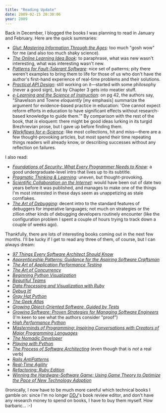 ```yaml
---
title: "Reading Update"
date: 2009-02-15 20:30:06
year: 2009
---
```

Back in December, I blogged the books I was planning to read in January and February.  Here are the quick summaries:
<ul>
  <li><a href="http://www.amazon.com/Glut-Mastering-Information-Through-Ages/dp/0309102383"><em>Glut: Mastering Information Through the Ages</em></a>: too much "gosh wow" for me (and also too much shaky science).</li>
  <li><a href="http://www.amazon.com/Online-Learning-Idea-Book-Technology-Based/dp/0787981680"><em>The Online Learning Idea Book</em></a>: to paraphrase, what was new wasn't interesting, what was interesting wasn't new.</li>
  <li><a href="http://www.amazon.com/Patterns-Fault-Tolerant-Software-Wiley/dp/0470319798"><em>Patterns for Fault-Tolerant Software</em></a>: nice set of patterns; pity there weren't examples to bring them to life for those of us who don't have the author's first-hand experience of real-time problems and their solutions.</li>
  <li><a href="http://www.amazon.com/Practical-API-Design-Confessions-Framework/dp/1430209739"><em>Practical API Design</em></a>: still working on it—started with some philosophy (never a good sign), but by Chapter 3 gets into meatier stuff.</li>
  <li><a href="http://www.amazon.com/e-Learning-Science-Instruction-Guidelines-Multimedia/dp/0787986836"><em>e-Learning and the Science of Instruction</em></a>: on pg 42, the authors say, "Shavelson and Towne <em>eloquently</em> [my emphasis] summarize the argument for evidence-based practice in education: 'One cannot expect reform efforts in education to have significant effects without research-based knowledge to guide them.'" By comparison with the rest of the book, that <em>is</em> eloquent: there might be good ideas lurking in its turgid Brezhnevian prose, but I gave up before finding them.</li>
  <li><a href="http://www.amazon.com/Workflows-e-Science-Scientific-Grids/dp/1846285194"><em>Workflows for e-Science</em></a>: like most collections, hit and miss—there are a few thought-provoking articles, but most spend their time repeating things readers will already know, or describing successes without any reflection on failures.</li>
</ul>
I also read:
<ul>
  <li><a href="http://www.amazon.com/Foundations-Security-Every-Programmer-Experts/dp/1590597842"><em>Foundations of Security: What Every Programmer Needs to Know</em></a>: a good undergraduate-level intro that lives up to its subtitle.</li>
  <li><em><a href="http://www.amazon.com/Pragmatic-Thinking-Learning-Refactor-Programmers/dp/1934356050">Pragmatic Thinking &amp; Learning</a>: </em>uneven, but thought-provoking.</li>
  <li><a href="http://www.amazon.com/Scientific-Collaboration-Internet-Acting-Technology/dp/0262151200"><em>Scientific Collaboration on the Internet</em></a>: would have been out of date two years before it was published, and manages to make one of the things I'm most interested in these days seem as unappetizing as stale cornflakes.</li>
  <li><a href="http://www.amazon.com/Art-Debugging-GDB-DDD-Eclipse/dp/1593271743"><em>The Art of Debugging</em></a>: decent intro to the standard features of debuggers for imperative languages; not much on strategies or the zillion other kinds of debugging developers routinely encounter (like the configuration problem I spent a couple of hours trying to track down a couple of weeks ago).</li>
</ul>
Thankfully, there are lots of interesting books coming out in the next few months.  I'll be lucky if I get to read any three of them, of course, but I can always dream:
<ul>
  <li><a href="http://oreilly.com/catalog/9780596522698"><em>97 Things Every Software Architect Should Know</em></a></li>
  <li><a href="http://oreilly.com/catalog/9780596518387"><em>Apprenticeship Patterns: Guidance for the Aspiring Software Craftsman</em></a></li>
  <li><a href="http://oreilly.com/catalog/9780596520663"><em>The Art of Application Performance Testing</em></a></li>
  <li><a href="http://oreilly.com/catalog/9780596521530"><em>The Art of Concurrency</em></a></li>
  <li><a href="http://apress.com/book/view/9781430218432"><em>Beginning Python Visualization</em></a></li>
  <li><a href="http://oreilly.com/catalog/9780596518028"><em>Beautiful Teams</em></a></li>
  <li><a href="http://www.informit.com/store/product.aspx?isbn=0321620321"><em>Data Processing and Visualization with Ruby</em></a></li>
  <li><a href="http://oreilly.com/catalog/9781934356289"><em>Debug It!</em></a></li>
  <li><a href="http://oreilly.com/catalog/9781593271923"><em>Gray Hat Python</em></a></li>
  <li><a href="http://oreilly.com/catalog/9780596523206"><em>The Geek Atlas</em></a></li>
  <li><a href="http://www.informit.com/store/product.aspx?isbn=032152246X"><em>Growing Object-Oriented Software, Guided by Tests</em></a></li>
  <li><a href="http://oreilly.com/catalog/9781593271831"><em>Growing Software: Proven Strategies for Managing Software Engineers</em></a> (I'm keen to see what the authors consider "proof")</li>
  <li><a href="http://oreilly.com/catalog/9780596159894"><em>High Performance Python</em></a></li>
  <li><a href="http://oreilly.com/catalog/9780596515171"><em>Masterminds of Programming: Inspiring Conversations with Creators of Major Programming Languages</em></a></li>
  <li><a href="http://www.informit.com/store/product.aspx?isbn=0321606426"><em>The Nomadic Developer</em></a></li>
  <li><a href="http://oreilly.com/catalog/9781593271985"><em>Playing with Python</em></a></li>
  <li><a href="http://www.informit.com/store/product.aspx?isbn=0321617479"><em>The Process of Software Architecting</em></a> (even though that is <em>not</em> a real verb)</li>
  <li><a href="http://www.informit.com/store/product.aspx?isbn=0321620283"><em>Rails AntiPatterns</em></a></li>
  <li><a href="http://www.informit.com/store/product.aspx?isbn=0321617096"><em>Real-Time Agility</em></a></li>
  <li><a href="http://www.informit.com/store/product.aspx?isbn=0321604199"><em>Refactoring: Ruby Edition</em></a></li>
  <li><a href="http://www.informit.com/store/product.aspx?isbn=013136443X"><em>Winning the Hardware-Software Game: Using Game Theory to Optimize the Pace of New Technology Adoption</em></a></li>
</ul>
(Ironically, I now have to be much more careful which technical books I gamble on: since I'm no longer <a href="http://www.ddj.com"><em>DDJ</em></a>'s book review editor, and don't have any research money to spend on books, I have to buy them myself.  How barbaric... :-)
